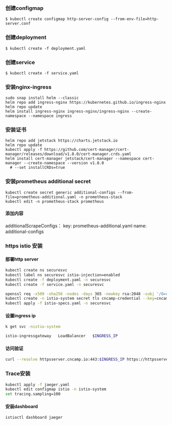### 创建configmap
```shell
$ kubectl create configmap http-server-config --from-env-file=http-server.conf
```

### 创建deployment
```shell
$ kubectl create -f deployment.yaml
```

### 创建service
```shell
$ kubectl create -f service.yaml
```

### 安装nginx-ingress
```shell
sudo snap install helm --classic
helm repo add ingress-nginx https://kubernetes.github.io/ingress-nginx
helm repo update
helm install ingress-nginx ingress-nginx/ingress-nginx --create-namespace --namespace ingress
```

### 安装证书
```shell
helm repo add jetstack https://charts.jetstack.io
helm repo update
kubectl apply -f https://github.com/cert-manager/cert-manager/releases/download/v1.8.0/cert-manager.crds.yaml
helm install cert-manager jetstack/cert-manager --namespace cert-manager --create-namespace --version v1.8.0
  # --set installCRDs=true
```

### 安装prometheus additional secret
```shell
kubectl create secret generic additional-configs --from-file=prometheus-additional.yaml -n prometheus-stack 
kubectl edit -n prometheus-stack prometheus
```
#### 添加内容
additionalScrapeConfigs：
    key: prometheus-additional.yaml
    name: additional-configs

### https istio 安装
#### 部署http server
```sh
kubectl create ns securesvc
kubectl label ns securesvc istio-injection=enabled
kubectl create -f deployment.yaml -n securesvc
kubectl create -f service.yaml -n securesvc
```

```sh
openssl req -x509 -sha256 -nodes -days 365 -newkey rsa:2048 -subj '/O=cncamp Inc./CN=*.cncamp.io' -keyout cncamp.io.key -out cncamp.io.crt
kubectl create -n istio-system secret tls cncamp-credential --key=cncamp.io.key --cert=cncamp.io.crt
kubectl apply -f istio-specs.yaml -n securesvc
```

#### 设置ingress ip
```sh
k get svc -nistio-system

istio-ingressgateway   LoadBalancer   $INGRESS_IP
```

#### 访问验证

```sh
curl --resolve httpsserver.cncamp.io:443:$INGRESS_IP https://httpsserver.cncamp.io/healthz -v -k
```

### Trace安装

```sh
kubectl apply -f jaeger.yaml
kubectl edit configmap istio -n istio-system
set tracing.sampling=100
```
#### 安装dashboard
```sh
istioctl dashboard jaeger
```